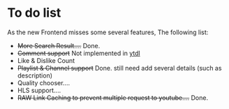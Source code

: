 # To do list
As the new Frontend misses some several features, The following list:

- ~~More Search Result....~~ Done.
- ~~Comment support~~ Not implemented in [ytdl](https://npmjs.com/ytdl-core)
- Like & Dislike Count
- ~~Playlist & Channel support~~ Done. still need add several details (such as description)
- Quality chooser....
- HLS support....
- ~~RAW Link Caching to prevent multiple request to youtube....~~ Done.
